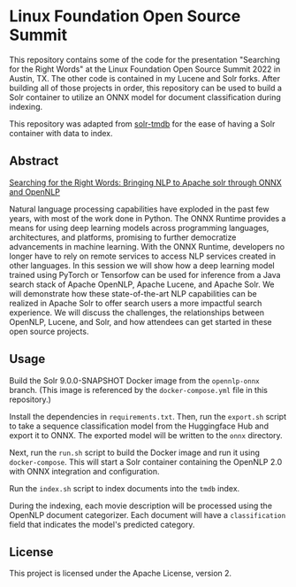 # Linux Foundation Open Source Summit

This repository contains some of the code for the presentation "Searching for the Right Words" at the Linux Foundation Open Source Summit 2022 in Austin, TX. The other code is contained in my Lucene and Solr forks. After building all of those projects in order, this repository can be used to build a Solr container to utilize an ONNX model for document classification during indexing.

This repository was adapted from [solr-tmdb](https://github.com/o19s/solr-tmdb) for the ease of having a Solr container with data to index.

## Abstract

[Searching for the Right Words: Bringing NLP to Apache solr through ONNX and OpenNLP](https://sched.co/11Nq2)

Natural language processing capabilities have exploded in the past few years, with most of the work done in Python. The ONNX Runtime provides a means for using deep learning models across programming languages, architectures, and platforms, promising to further democratize advancements in machine learning. With the ONNX Runtime, developers no longer have to rely on remote services to access NLP services created in other languages. In this session we will show how a deep learning model trained using PyTorch or Tensorfow can be used for inference from a Java search stack of Apache OpenNLP, Apache Lucene, and Apache Solr. We will demonstrate how these state-of-the-art NLP capabilities can be realized in Apache Solr to offer search users a more impactful search experience. We will discuss the challenges, the relationships between OpenNLP, Lucene, and Solr, and how attendees can get started in these open source projects.

## Usage

Build the Solr 9.0.0-SNAPSHOT Docker image from the `opennlp-onnx` branch. (This image is referenced by the `docker-compose.yml` file in this repository.)

Install the dependencies in `requirements.txt`. Then, run the `export.sh` script to take a sequence classification model from the Huggingface Hub and export it to ONNX. The exported model will be written to the `onnx` directory.

Next, run the `run.sh` script to build the Docker image and run it using `docker-compose`. This will start a Solr container containing the OpenNLP 2.0 with ONNX integration and configuration.

Run the `index.sh` script to index documents into the `tmdb` index.

During the indexing, each movie description will be processed using the OpenNLP document categorizer. Each document will have a `classification` field that indicates the model's predicted category.

## License

This project is licensed under the Apache License, version 2.
